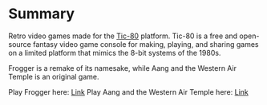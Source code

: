 # Summary

Retro video games made for the [Tic-80](https://tic80.com/) platform. Tic-80 is a free and open-source fantasy video game console for making, playing, and sharing games on a limited platform that mimics the 8-bit systems of the 1980s.

Frogger is a remake of its namesake, while Aang and the Western Air Temple is an original game.

Play Frogger here: [Link](https://tic80.com/play?cart=3706)
Play Aang and the Western Air Temple here: [Link](https://tic80.com/play?cart=3707)
